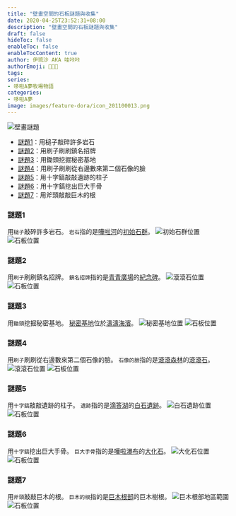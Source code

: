 ```yaml
---
title: "壁畫空間的石板謎題與收集"
date: 2020-04-25T23:52:31+08:00
description: "壁畫空間的石板謎題與收集"
draft: false
hideToc: false
enableToc: false
enableTocContent: true
author: 伊琉沙 AKA 哇咔咔
authorEmoji: 👩🏿‍🚀
tags: 
series:
- 哆啦A夢牧場物語
categories:
- 哆啦A夢
image: images/feature-dora/icon_201100013.png
---
```

![壁畫謎題](/images/post/Season_of_Story/Scene/11900-mural.png)

+ [謎題1](#謎題1)：用槌子敲碎許多岩石
+ [謎題2](#謎題2)：用刷子刷刷鎮名招牌
+ [謎題3](#謎題3)：用鋤頭挖掘秘密基地
+ [謎題4](#謎題4)：用刷子刷刷從右邊數來第二個石像的臉
+ [謎題5](#謎題5)：用十字鎬敲敲遺跡的柱子
+ [謎題6](#謎題6)：用十字鎬挖出巨大手骨
+ [謎題7](#謎題7)：用斧頭敲敲巨木的根

### 謎題1
用`槌子`敲碎許多岩石。
`岩石`指的是[嘩啦河](../doraemon-story-map-10400-plash-river)的[初始石群](../doraemon-story-map-10400-plash-river/#初始石群)。
![初始石群位置](/images/post/Season_of_Story/Map/10430.png)
![石板位置](/images/post/Season_of_Story/Scene/10400-lithography.png)

### 謎題2
用`刷子`刷刷鎮名招牌。
`鎮名招牌`指的是[青青廣場](../doraemon-story-map-11500-harappa-square)的[紀念碑](../doraemon-story-map-11500-harappa-square/#紀念碑)。
![滾滾石位置](/images/post/Season_of_Story/Map/11510.png)
![石板位置](/images/post/Season_of_Story/Scene/11500-lithography.png)

### 謎題3
用`鋤頭`挖掘秘密基地。
[秘密基地](../doraemon-story-map-10800-zazan-beach/#秘密基地)位於[濤濤海濱](../doraemon-story-map-10800-zazan-beach)。
![秘密基地位置](/images/post/Season_of_Story/Map/10810.png)
![石板位置](/images/post/Season_of_Story/Scene/10800-lithography.png)

### 謎題4
用`刷子`刷刷從右邊數來第二個石像的臉。
`石像的臉`指的是[滾滾森林](../doraemon-story-map-10500-rolin-forest)的[滾滾石](../doraemon-story-map-10500-rolin-forest/#滾滾石)。
![滾滾石位置](/images/post/Season_of_Story/Map/10520.png)
![石板位置](/images/post/Season_of_Story/Scene/10500-lithography.png)

### 謎題5
用`十字鎬`敲敲遺跡的柱子。
`遺跡`指的是[滴答湖](../doraemon-story-map-10700-lake-drench)的[白石遺跡](../doraemon-story-map-10700-lake-drench/#白石遺跡)。
![白石遺跡位置](/images/post/Season_of_Story/Map/10720.png)
![石板位置](/images/post/Season_of_Story/Scene/10700-lithography.png)

### 謎題6
用`十字鎬`挖出巨大手骨。
`巨大手骨`指的是[嘩啦瀑布](../doraemon-story-map-10300-swoosh-falls)的[大化石](../doraemon-story-map-10300-swoosh-falls/#大化石)。
![大化石位置](/images/post/Season_of_Story/Map/10320.png)
![石板位置](/images/post/Season_of_Story/Scene/10300-lithography.png)

### 謎題7
用`斧頭`敲敲巨木的根。
`巨木的根`指的是[巨木根部](../doraemon-story-map-11700-big-tree-root)的巨木樹根。
![巨木根部地區範圍](/images/post/Season_of_Story/Map/11700.png)
![石板位置](/images/post/Season_of_Story/Scene/11700-lithography.png)
